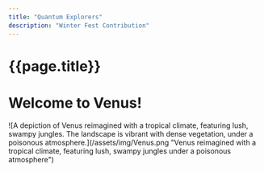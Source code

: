 ```yaml
---
title: "Quantum Explorers"
description: "Winter Fest Contribution"
---
```


# {{page.title}}

<h1 class="w3-text-teal">Welcome to Venus!</h1>

<div class="w3-display-container"> ![A depiction of Venus reimagined with a tropical climate, featuring lush, swampy jungles. The landscape is vibrant with dense vegetation, under a poisonous atmosphere.](/assets/img/Venus.png "Venus reimagined with a tropical climate, featuring lush, swampy jungles under a poisonous atmosphere") </div>



